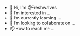- 👋 Hi, I’m @Freshwalves
- 👀 I’m interested in ...
- 🌱 I’m currently learning ...
- 💞️ I’m looking to collaborate on ...
- 📫 How to reach me ...

<!---
Freshwalves/Freshwalves is a ✨ special ✨ repository because its `README.md` (this file) appears on your GitHub profile.
You can click the Preview link to take a look at your changes.
--->
